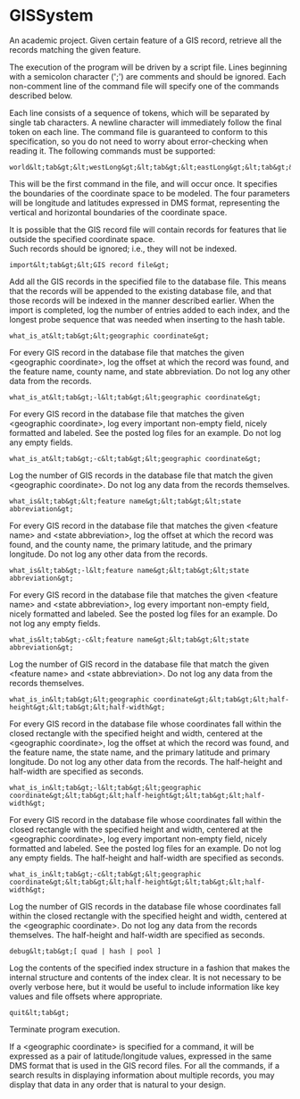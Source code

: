 GISSystem
=========

An academic project. Given certain feature of a GIS record, retrieve all the records matching the given feature.

The execution of the program will be driven by a script file. Lines beginning with a semicolon character (';') are comments 
and should be ignored.  Each non-comment line of the command file will specify one of the commands described below.  

Each line consists of a sequence of tokens, which will be separated by single tab characters. A newline character will 
immediately follow the final token on each line. The command file is guaranteed to conform to this specification, so you do 
not need to worry about error-checking when reading it. The following commands must be supported: 

    world&lt;tab&gt;&lt;westLong&gt;&lt;tab&gt;&lt;eastLong&gt;&lt;tab&gt;&lt;southLat&gt;&lt;tab&gt;&lt;northLat&gt; 

This will be the first command in the file, and will occur once.  It specifies the boundaries of the coordinate space to be 
modeled.  The four parameters will be longitude and latitudes expressed in DMS format, representing the vertical and 
horizontal boundaries of the coordinate space. 

It is possible that the GIS record file will contain records for features that lie outside the specified coordinate space.  
Such records should be ignored; i.e., they will not be indexed. 

    import&lt;tab&gt;&lt;GIS record file&gt; 

Add all the GIS records in the specified file to the database file.  This means that the records will be appended to the 
existing database file, and that those records will be indexed in the manner described earlier.  When the import is 
completed, log the number of entries added to each index, and the longest probe sequence that was needed when 
inserting to the hash table. 

    what_is_at&lt;tab&gt;&lt;geographic coordinate&gt; 

For every GIS record in the database file that matches the given &lt;geographic coordinate&gt;, log the offset at 
which the record was found, and the feature name, county name, and state abbreviation.  Do not log any other data 
from the records. 

    what_is_at&lt;tab&gt;-l&lt;tab&gt;&lt;geographic coordinate&gt; 

For every GIS record in the database file that matches the given &lt;geographic coordinate&gt;, log every 
important non-empty field, nicely formatted and labeled.  See the posted log files for an example.  Do not log any 
empty fields. 

    what_is_at&lt;tab&gt;-c&lt;tab&gt;&lt;geographic coordinate&gt; 

Log the number of GIS records in the database file that match the given &lt;geographic coordinate&gt;.  Do not 
log any data from the records themselves. 

    what_is&lt;tab&gt;&lt;feature name&gt;&lt;tab&gt;&lt;state abbreviation&gt;

For every GIS record in the database file that matches the given &lt;feature name&gt; and &lt;state 
abbreviation&gt;, log the offset at which the record was found, and the county name, the primary latitude, and the 
primary longitude.  Do not log any other data from the records. 

    what_is&lt;tab&gt;-l&lt;feature name&gt;&lt;tab&gt;&lt;state abbreviation&gt; 

For every GIS record in the database file that matches the given &lt;feature name&gt; and &lt;state 
abbreviation&gt;, log every important non-empty field, nicely formatted and labeled.  See the posted log files for an 
example.  Do not log any empty fields. 

    what_is&lt;tab&gt;-c&lt;feature name&gt;&lt;tab&gt;&lt;state abbreviation&gt; 

Log the number of GIS record in the database file that match the given &lt;feature name&gt; and &lt;state 
abbreviation&gt;.  Do not log any data from the records themselves.

    what_is_in&lt;tab&gt;&lt;geographic coordinate&gt;&lt;tab&gt;&lt;half-height&gt;&lt;tab&gt;&lt;half-width&gt; 

For every GIS record in the database file whose coordinates fall within the closed rectangle with the specified height 
and width, centered at the &lt;geographic coordinate&gt;, log the offset at which the record was found, and the 
feature name, the state name, and the primary latitude and primary longitude. Do not log any other data from the 
records.  The half-height and half-width are specified as seconds. 

    what_is_in&lt;tab&gt;-l&lt;tab&gt;&lt;geographic coordinate&gt;&lt;tab&gt;&lt;half-height&gt;&lt;tab&gt;&lt;half-width&gt; 

For every GIS record in the database file whose coordinates fall within the closed rectangle with the specified height 
and width, centered at the &lt;geographic coordinate&gt;, log every important non-empty field, nicely formatted 
and labeled.  See the posted log files for an example.  Do not log any empty fields.  The half-height and half-width are 
specified as seconds. 

    what_is_in&lt;tab&gt;-c&lt;tab&gt;&lt;geographic coordinate&gt;&lt;tab&gt;&lt;half-height&gt;&lt;tab&gt;&lt;half-width&gt; 

Log the number of GIS records in the database file whose coordinates fall within the closed rectangle with the 
specified height and width, centered at the &lt;geographic coordinate&gt;. Do not log any data from the records 
themselves.  The half-height and half-width are specified as seconds. 

    debug&lt;tab&gt;[ quad | hash | pool ] 

Log the contents of the specified index structure in a fashion that makes the internal structure and contents of the index 
clear.  It is not necessary to be overly verbose here, but it would be useful to include information like key values and 
file offsets where appropriate. 

    quit&lt;tab&gt; 

Terminate program execution.  

If a &lt;geographic coordinate&gt; is specified for a command, it will be expressed as a pair of latitude/longitude values, 
expressed in the same DMS format that is used in the GIS record files. 
For all the commands, if a search results in displaying information about multiple records, you may display that data in any 
order that is natural to your design. 
